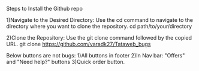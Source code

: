Steps to Install the Github repo

1)Navigate to the Desired Directory: Use the cd command to navigate to the directory where you want to clone the repository. cd path/to/your/directory

2)Clone the Repository: Use the git clone command followed by the copied URL. git clone https://github.com/varadk27/Tataweb_bugs



Below buttons are not bugs:
1)All buttons in footer
2)In Nav bar: "Offers" and "Need help?" buttons
3)Quick order button.
